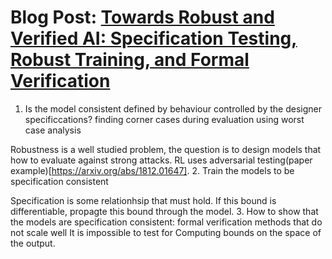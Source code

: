 # Blog Post: [Towards Robust and Verified AI: Specification Testing, Robust Training, and Formal Verification](https://medium.com/@deepmindsafetyresearch/towards-robust-and-verified-ai-specification-testing-robust-training-and-formal-verification-69bd1bc48bda)

1. Is the model consistent defined by behaviour controlled by the designer specificcations? finding corner cases during evaluation using worst case analysis

Robustness is a well studied problem, the question is to design models that how to evaluate against strong attacks. RL uses adversarial testing(paper example)[https://arxiv.org/abs/1812.01647]. 
2. Train the models to be specification consistent 

Specification is some relationhsip that must hold. If this bound is differentiable, propagte this bound through the model. 
3. How to show that the models are specification consistent: formal verification methods that do not scale well 
It is impossible to test for Computing bounds on the space of the output.



